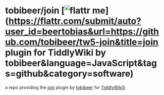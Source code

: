 tobibeer/join [![flattr me](http://api.flattr.com/button/flattr-badge-large.png)](https://flattr.com/submit/auto?user_id=beertobias&url=https://github.com/tobibeer/tw5-join&title=join plugin for TiddlyWiki by tobibeer&language=JavaScript&tags=github&category=software)
=================

a repo providing the [join](https://tobibeer.github.io/tw5-plugins#join) plugin by [tobibeer](https://github.com/tobibeer) for [TiddlyWiki5](http://tiddlywiki.com)